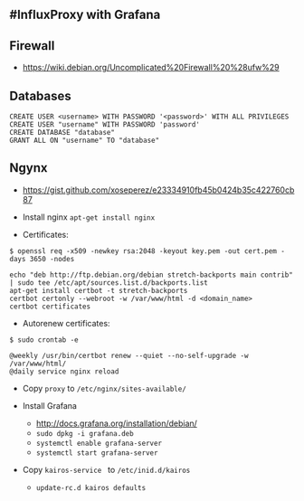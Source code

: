 #InfluxProxy with Grafana
------

## Firewall

* https://wiki.debian.org/Uncomplicated%20Firewall%20%28ufw%29

## Databases

```
CREATE USER <username> WITH PASSWORD '<password>' WITH ALL PRIVILEGES
CREATE USER "username" WITH PASSWORD 'password'
CREATE DATABASE "database"
GRANT ALL ON "username" TO "database" 
```

## Ngynx

* https://gist.github.com/xoseperez/e23334910fb45b0424b35c422760cb87

* Install nginx
    ```apt-get install nginx```
    
* Certificates:

```$ openssl req -x509 -newkey rsa:2048 -keyout key.pem -out cert.pem -days 3650 -nodes```


```
echo "deb http://ftp.debian.org/debian stretch-backports main contrib" | sudo tee /etc/apt/sources.list.d/backports.list
apt-get install certbot -t stretch-backports
certbot certonly --webroot -w /var/www/html -d <domain_name>
certbot certificates
```
- Autorenew certificates:

```
$ sudo crontab -e

@weekly /usr/bin/certbot renew --quiet --no-self-upgrade -w /var/www/html/
@daily service nginx reload
```
* Copy ```proxy``` to ```/etc/nginx/sites-available/```

* Install Grafana
	- http://docs.grafana.org/installation/debian/
	- ```sudo dpkg -i grafana.deb```
	- ```systemctl enable grafana-server```
	- ```systemctl start grafana-server```

* Copy ```kairos-service ``` to ```/etc/inid.d/kairos```
	- ```update-rc.d kairos defaults```

